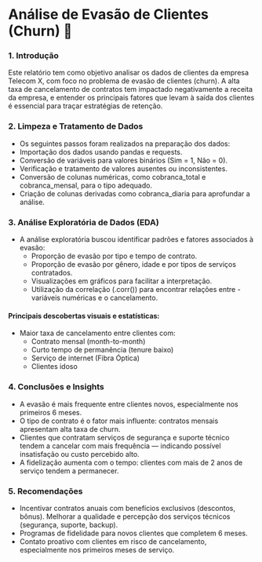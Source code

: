 # Análise de Evasão de Clientes (Churn) 📃

### 1. Introdução
Este relatório tem como objetivo analisar os dados de clientes da empresa Telecom X, com foco no problema de evasão de clientes (churn). A alta taxa de cancelamento de contratos tem impactado negativamente a receita da empresa, e entender os principais fatores que levam à saída dos clientes é essencial para traçar estratégias de retenção.

### 2. Limpeza e Tratamento de Dados
- Os seguintes passos foram realizados na preparação dos dados:
- Importação dos dados usando pandas e requests.
- Conversão de variáveis para valores binários (Sim = 1, Não = 0).
- Verificação e tratamento de valores ausentes ou inconsistentes.
- Conversão de colunas numéricas, como cobranca_total e cobranca_mensal, para o tipo adequado.
- Criação de colunas derivadas como cobranca_diaria para aprofundar a análise.

### 3. Análise Exploratória de Dados (EDA)
- A análise exploratória buscou identificar padrões e fatores associados à evasão:
    - Proporção de evasão por tipo e tempo de contrato.
    - Proporção de evasão por gênero, idade e por tipos de serviços contratados.
    - Visualizações em gráficos para facilitar a interpretação.
    - Utilização da correlação (.corr()) para encontrar relações entre - variáveis numéricas e o cancelamento.
#### Principais descobertas visuais e estatísticas:

- Maior taxa de cancelamento entre clientes com:
    - Contrato mensal (month-to-month)
    - Curto tempo de permanência (tenure baixo)
    - Serviço de internet (Fibra Óptica)
    - Clientes idoso
### 4. Conclusões e Insights
- A evasão é mais frequente entre clientes novos, especialmente nos primeiros 6 meses.
- O tipo de contrato é o fator mais influente: contratos mensais apresentam alta taxa de churn.
- Clientes que contratam serviços de segurança e suporte técnico tendem a cancelar com mais frequência — indicando possível insatisfação ou custo percebido alto.
- A fidelização aumenta com o tempo: clientes com mais de 2 anos de serviço tendem a permanecer.
### 5. Recomendações
- Incentivar contratos anuais com benefícios exclusivos (descontos, bônus).
Melhorar a qualidade e percepção dos serviços técnicos (segurança, suporte, backup).
- Programas de fidelidade para novos clientes que completem 6 meses.
- Contato proativo com clientes em risco de cancelamento, especialmente nos primeiros meses de serviço.
